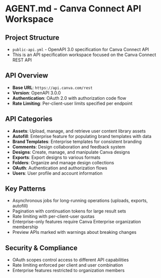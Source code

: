 # AGENT.md - Canva Connect API Workspace

## Project Structure
- `public-api.yml` - OpenAPI 3.0 specification for Canva Connect API
- This is an API specification workspace focused on the Canva Connect REST API

## API Overview
- **Base URL**: `https://api.canva.com/rest`
- **Version**: OpenAPI 3.0.0
- **Authentication**: OAuth 2.0 with authorization code flow
- **Rate Limiting**: Per-client-user limits specified per endpoint

## API Categories
- **Assets**: Upload, manage, and retrieve user content library assets
- **Autofill**: Enterprise feature for populating brand templates with data
- **Brand Templates**: Enterprise templates for consistent branding
- **Comments**: Design collaboration and feedback system
- **Designs**: Create, manage, and manipulate Canva designs
- **Exports**: Export designs to various formats
- **Folders**: Organize and manage design collections
- **OAuth**: Authentication and authorization flows
- **Users**: User profile and account information

## Key Patterns
- Asynchronous jobs for long-running operations (uploads, exports, autofill)
- Pagination with continuation tokens for large result sets
- Rate limiting with per-client-user quotas
- Enterprise-only features require Canva Enterprise organization membership
- Preview APIs marked with warnings about breaking changes

## Security & Compliance
- OAuth scopes control access to different API capabilities
- Rate limiting enforced per client and user combination
- Enterprise features restricted to organization members
